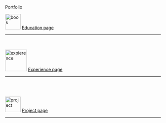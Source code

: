 <!DOCTYPE html>
<html land="en">

<head>
  <meta charset="utf-8">
  <meta name="viewport" content="width=device-width">
  <link href="style.css" rel="stylesheet" type="text/css" />
</head>

<body>
  <p> Portfolio </p>
  <img src="https://encrypted-tbn0.gstatic.com/images?q=tbn:ANd9GcRIPYiaXUkC3BMerDX7RfbKlBCqq5XIlEt3mDdBxVz25EE3f0_uLsA2Y8M&s=10" alt="book" height=50 />
  <a href="education.html"> Education page </a>
  <hr />
  <br />
  <br />
  <img src="https://encrypted-tbn0.gstatic.com/images?q=tbn:ANd9GcRTJNNPHtFpHXkRGkKBNrvYcdA6-dysTDkJHrKmNt92vWJ3WhB_EoywPUbU&s=10" alt="expierence" height=70 />
  <a href="experience.html"> Experience page </a>
  <hr />
  <br />
  <br />
  <br />
  <img src="https://png.pngtree.com/png-clipart/20230504/original/pngtree-project-management-line-icon-png-image_9137897.png" alt="project" height=50 />
  <a href="project.html">  Project page </a>
  <hr />
</body>

</html>